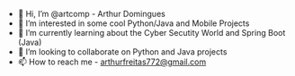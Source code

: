 
- 👋 Hi, I’m @artcomp - Arthur Domingues
- 👀 I’m interested in some cool Python/Java and Mobile Projects
- 🌱 I’m currently learning about the Cyber Secutity World and Spring Boot (Java) 
- 💞️ I’m looking to collaborate on Python and Java projects
- 📫 How to reach me - arthurfreitas772@gmail.com



<!---
artcomp/artcomp is a ✨ special ✨ repository because its `README.md` (this file) appears on your GitHub profile.
You can click the Preview link to take a look at your changes.
![Anurag's GitHub stats](https://github-readme-stats.vercel.app/api?username=artcomp&show_icons=true)
[![Top Langs](https://github-readme-stats.vercel.app/api/top-langs/?username=artcomp&layout=compact)](https://github.com/artcomp/github-readme-stats)

--->
